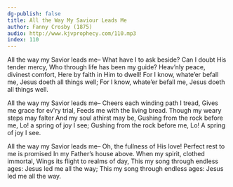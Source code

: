 ```yaml
---
dg-publish: false
title: All the Way My Saviour Leads Me
author: Fanny Crosby (1875)
audio: http://www.kjvprophecy.com/110.mp3
index: 110
---
```


All the way my Savior leads me–
What have I to ask beside?
Can I doubt His tender mercy,
Who through life has been my guide?
Heav’nly peace, divinest comfort,
Here by faith in Him to dwell!
For I know, whate’er befall me,
Jesus doeth all things well;
For I know, whate’er befall me,
Jesus doeth all things well.

All the way my Savior leads me–
Cheers each winding path I tread,
Gives me grace for ev'ry trial,
Feeds me with the living bread.
Though my weary steps may falter
And my soul athirst may be,
Gushing from the rock before me,
Lo! a spring of joy I see;
Gushing from the rock before me,
Lo! A spring of joy I see.

All the way my Savior leads me–
Oh, the fullness of His love!
Perfect rest to me is promised
In my Father’s house above.
When my spirit, clothed immortal,
Wings its flight to realms of day,
This my song through endless ages:
Jesus led me all the way;
This my song through endless ages:
Jesus led me all the way.